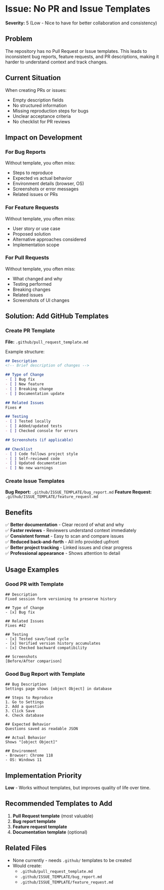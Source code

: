 # Issue: No PR and Issue Templates

**Severity:** 5 (Low - Nice to have for better collaboration and consistency)

## Problem
The repository has no Pull Request or Issue templates. This leads to inconsistent bug reports, feature requests, and PR descriptions, making it harder to understand context and track changes.

## Current Situation
When creating PRs or issues:
- Empty description fields
- No structured information
- Missing reproduction steps for bugs
- Unclear acceptance criteria
- No checklist for PR reviews

## Impact on Development

### For Bug Reports
Without template, you often miss:
- Steps to reproduce
- Expected vs actual behavior
- Environment details (browser, OS)
- Screenshots or error messages
- Related issues or PRs

### For Feature Requests
Without template, you often miss:
- User story or use case
- Proposed solution
- Alternative approaches considered
- Implementation scope

### For Pull Requests
Without template, you often miss:
- What changed and why
- Testing performed
- Breaking changes
- Related issues
- Screenshots of UI changes

## Solution: Add GitHub Templates

### Create PR Template
**File:** `.github/pull_request_template.md`

Example structure:
```markdown
## Description
<!-- Brief description of changes -->

## Type of Change
- [ ] Bug fix
- [ ] New feature
- [ ] Breaking change
- [ ] Documentation update

## Related Issues
Fixes #

## Testing
- [ ] Tested locally
- [ ] Added/updated tests
- [ ] Checked console for errors

## Screenshots (if applicable)

## Checklist
- [ ] Code follows project style
- [ ] Self-reviewed code
- [ ] Updated documentation
- [ ] No new warnings
```

### Create Issue Templates

**Bug Report:** `.github/ISSUE_TEMPLATE/bug_report.md`
**Feature Request:** `.github/ISSUE_TEMPLATE/feature_request.md`

## Benefits
✅ **Better documentation** - Clear record of what and why  
✅ **Faster reviews** - Reviewers understand context immediately  
✅ **Consistent format** - Easy to scan and compare issues  
✅ **Reduced back-and-forth** - All info provided upfront  
✅ **Better project tracking** - Linked issues and clear progress  
✅ **Professional appearance** - Shows attention to detail  

## Usage Examples

### Good PR with Template
```
## Description
Fixed session form versioning to preserve history

## Type of Change
- [x] Bug fix

## Related Issues
Fixes #42

## Testing
- [x] Tested save/load cycle
- [x] Verified version history accumulates
- [x] Checked backward compatibility

## Screenshots
[Before/After comparison]
```

### Good Bug Report with Template
```
## Bug Description
Settings page shows [object Object] in database

## Steps to Reproduce
1. Go to Settings
2. Add a question
3. Click Save
4. Check database

## Expected Behavior
Questions saved as readable JSON

## Actual Behavior
Shows "[object Object]"

## Environment
- Browser: Chrome 118
- OS: Windows 11
```

## Implementation Priority
**Low** - Works without templates, but improves quality of life over time.

## Recommended Templates to Add
1. **Pull Request template** (most valuable)
2. **Bug report template**
3. **Feature request template**
4. **Documentation template** (optional)

## Related Files
- None currently - needs `.github/` templates to be created
- Would create:
  - `.github/pull_request_template.md`
  - `.github/ISSUE_TEMPLATE/bug_report.md`
  - `.github/ISSUE_TEMPLATE/feature_request.md`
